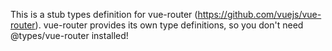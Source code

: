 This is a stub types definition for vue-router (https://github.com/vuejs/vue-router).
vue-router provides its own type definitions, so you don't need @types/vue-router installed!